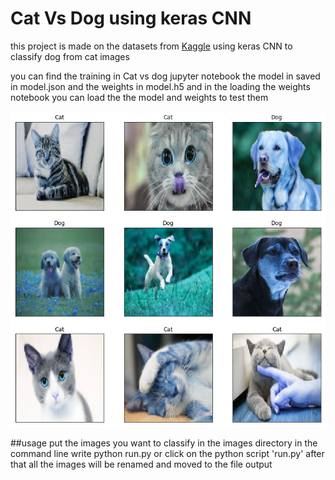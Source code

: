 # Cat Vs Dog using keras CNN

this project is made on the datasets from [Kaggle](https://www.kaggle.com/c/dogs-vs-cats)
using keras CNN to classify dog from cat images 

you can find the training in Cat vs dog jupyter notebook 
the model in saved in  model.json
and the weights in model.h5 
and in the loading the weights notebook  you can load the the model and weights to test them


![alt text](predection.png)





##usage 
put the images you want to classify in the images directory 
in the command line write   python run.py    or click on the python script 'run.py'
after that all the images will be renamed and moved to the file output